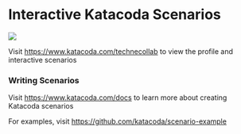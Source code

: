 # Interactive Katacoda Scenarios

[![](http://shields.katacoda.com/katacoda/technecollab/count.svg)](https://www.katacoda.com/technecollab "Get your profile on Katacoda.com")

Visit https://www.katacoda.com/technecollab to view the profile and interactive scenarios

### Writing Scenarios
Visit https://www.katacoda.com/docs to learn more about creating Katacoda scenarios

For examples, visit https://github.com/katacoda/scenario-example
